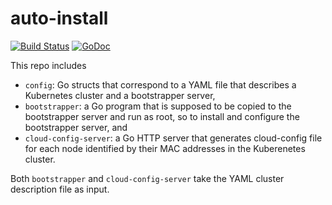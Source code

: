 # auto-install

[![Build Status](https://travis-ci.org/k8sp/auto-install.png?branch=master)](https://travis-ci.org/k8sp/auto-install) [![GoDoc](https://godoc.org/github.com/k8sp/auto-install?status.svg)](https://godoc.org/github.com/k8sp/auto-install)

This repo includes

- `config`: Go structs that correspond to a YAML file that describes a Kubernetes cluster and a bootstrapper server,
- `bootstrapper`: a Go program that is supposed to be copied to the bootstrapper server and run as root, so to install and configure the bootstrapper server, and
- `cloud-config-server`: a Go HTTP server that generates cloud-config file for each node identified by their MAC addresses in the Kuberenetes cluster.

Both `bootstrapper` and `cloud-config-server` take the YAML cluster description file as input.

